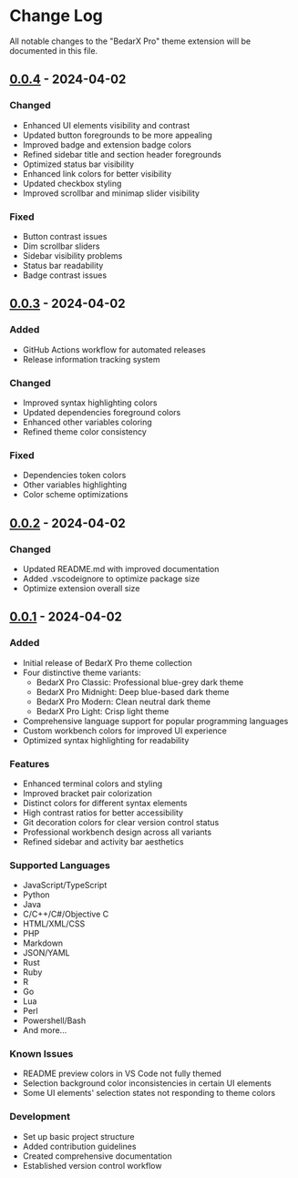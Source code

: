 # Change Log

All notable changes to the "BedarX Pro" theme extension will be documented in this file.

## [0.0.4] - 2024-04-02

### Changed
- Enhanced UI elements visibility and contrast
- Updated button foregrounds to be more appealing
- Improved badge and extension badge colors
- Refined sidebar title and section header foregrounds
- Optimized status bar visibility
- Enhanced link colors for better visibility
- Updated checkbox styling
- Improved scrollbar and minimap slider visibility

### Fixed
- Button contrast issues
- Dim scrollbar sliders
- Sidebar visibility problems
- Status bar readability
- Badge contrast issues

## [0.0.3] - 2024-04-02

### Added
- GitHub Actions workflow for automated releases
- Release information tracking system

### Changed
- Improved syntax highlighting colors
- Updated dependencies foreground colors
- Enhanced other variables coloring
- Refined theme color consistency

### Fixed
- Dependencies token colors
- Other variables highlighting
- Color scheme optimizations

## [0.0.2] - 2024-04-02

### Changed
- Updated README.md with improved documentation
- Added .vscodeignore to optimize package size
- Optimize extension overall size

## [0.0.1] - 2024-04-02

### Added

- Initial release of BedarX Pro theme collection
- Four distinctive theme variants:
  - BedarX Pro Classic: Professional blue-grey dark theme
  - BedarX Pro Midnight: Deep blue-based dark theme
  - BedarX Pro Modern: Clean neutral dark theme
  - BedarX Pro Light: Crisp light theme
- Comprehensive language support for popular programming languages
- Custom workbench colors for improved UI experience
- Optimized syntax highlighting for readability

### Features

- Enhanced terminal colors and styling
- Improved bracket pair colorization
- Distinct colors for different syntax elements
- High contrast ratios for better accessibility
- Git decoration colors for clear version control status
- Professional workbench design across all variants
- Refined sidebar and activity bar aesthetics

### Supported Languages

- JavaScript/TypeScript
- Python
- Java
- C/C++/C#/Objective C
- HTML/XML/CSS
- PHP
- Markdown
- JSON/YAML
- Rust
- Ruby
- R
- Go
- Lua
- Perl
- Powershell/Bash
- And more...

### Known Issues

- README preview colors in VS Code not fully themed
- Selection background color inconsistencies in certain UI elements
- Some UI elements' selection states not responding to theme colors

### Development

- Set up basic project structure
- Added contribution guidelines
- Created comprehensive documentation
- Established version control workflow

[0.0.4]: https://github.com/saqibbedar/BedarX-Pro/releases/tag/v0.0.4
[0.0.3]: https://github.com/saqibbedar/BedarX-Pro/releases/tag/v0.0.3
[0.0.2]: https://github.com/saqibbedar/BedarX-Pro/releases/tag/v0.0.2
[0.0.1]: https://github.com/saqibbedar/BedarX-Pro/releases/tag/v0.0.1
